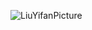 ![LiuYifanPicture](https://user-images.githubusercontent.com/102599747/161419594-54c5ea86-8d29-4d12-a6eb-6a3692285f53.jpg)
